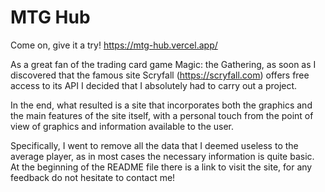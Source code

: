 # MTG Hub

Come on, give it a try! https://mtg-hub.vercel.app/

As a great fan of the trading card game Magic: the Gathering, as soon as I discovered that the famous site Scryfall (https://scryfall.com) offers free access to its API I decided that I absolutely had to carry out a project.

In the end, what resulted is a site that incorporates both the graphics and the main features of the site itself, with a personal touch from the point of view of graphics and information available to the user.

Specifically, I went to remove all the data that I deemed useless to the average player, as in most cases the necessary information is quite basic. At the beginning of the README file there is a link to visit the site, for any feedback do not hesitate to contact me!
